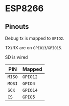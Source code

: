 # ESP8266

## Pinouts

Debug tx is mapped to `GPIO2`.

TX/RX are on `GPIO13`/`GPIO15`.

SD is wired

| PIN | Mapped |
| --- | ------ |
| `MISO` | `GPIO12` |
| `MOSI` | `GPIO4` |
| `SCK` | `GPIO14` |
| `CS`  | `GPIO5` |


